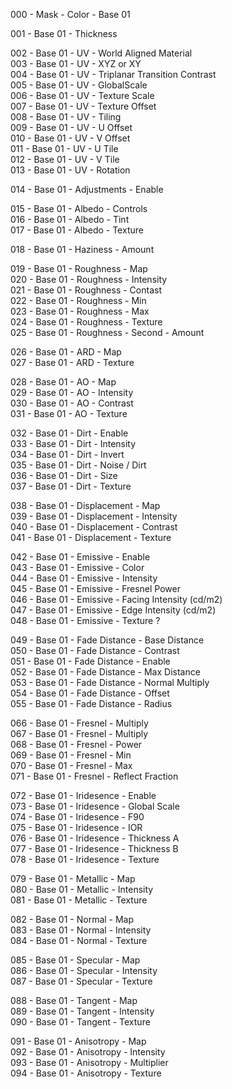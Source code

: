 000 - Mask - Color - Base 01

001 - Base 01 - Thickness

002 - Base 01 - UV - World Aligned Material  
003 - Base 01 - UV - XYZ or XY  
004 - Base 01 - UV - Triplanar Transition Contrast  
005 - Base 01 - UV - GlobalScale  
006 - Base 01 - UV - Texture Scale  
007 - Base 01 - UV - Texture Offset  
008 - Base 01 - UV - Tiling  
009 - Base 01 - UV - U Offset  
010 - Base 01 - UV - V Offset  
011 - Base 01 - UV - U Tile  
012 - Base 01 - UV - V Tile  
013 - Base 01 - UV - Rotation

014 - Base 01 - Adjustments - Enable

015 - Base 01 - Albedo - Controls  
016 - Base 01 - Albedo - Tint  
017 - Base 01 - Albedo - Texture

018 - Base 01 - Haziness - Amount

019 - Base 01 - Roughness - Map  
020 - Base 01 - Roughness - Intensity  
021 - Base 01 - Roughness - Contast  
022 - Base 01 - Roughness - Min  
023 - Base 01 - Roughness - Max  
024 - Base 01 - Roughness - Texture  
025 - Base 01 - Roughness - Second - Amount

026 - Base 01 - ARD - Map  
027 - Base 01 - ARD - Texture

028 - Base 01 - AO - Map  
029 - Base 01 - AO - Intensity  
030 - Base 01 - AO - Contrast  
031 - Base 01 - AO - Texture

032 - Base 01 - Dirt - Enable  
033 - Base 01 - Dirt - Intensity  
034 - Base 01 - Dirt - Invert  
035 - Base 01 - Dirt - Noise / Dirt  
036 - Base 01 - Dirt - Size  
037 - Base 01 - Dirt - Texture

038 - Base 01 - Displacement - Map  
039 - Base 01 - Displacement - Intensity  
040 - Base 01 - Displacement - Contrast  
041 - Base 01 - Displacement - Texture

042 - Base 01 - Emissive - Enable  
043 - Base 01 - Emissive - Color  
044 - Base 01 - Emissive - Intensity  
045 - Base 01 - Emissive - Fresnel Power  
046 - Base 01 - Emissive - Facing Intensity (cd/m2)  
047 - Base 01 - Emissive - Edge Intensity (cd/m2)  
048 - Base 01 - Emissive - Texture ?

049 - Base 01 - Fade Distance - Base Distance  
050 - Base 01 - Fade Distance - Contrast  
051 - Base 01 - Fade Distance - Enable  
052 - Base 01 - Fade Distance - Max Distance  
053 - Base 01 - Fade Distance - Normal Multiply  
054 - Base 01 - Fade Distance - Offset  
055 - Base 01 - Fade Distance - Radius

066 - Base 01 - Fresnel - Multiply  
067 - Base 01 - Fresnel - Multiply  
068 - Base 01 - Fresnel - Power  
069 - Base 01 - Fresnel - Min  
070 - Base 01 - Fresnel - Max  
071 - Base 01 - Fresnel - Reflect Fraction

072 - Base 01 - Iridesence - Enable  
073 - Base 01 - Iridesence - Global Scale  
074 - Base 01 - Iridesence - F90  
075 - Base 01 - Iridesence - IOR  
076 - Base 01 - Iridesence - Thickness A  
077 - Base 01 - Iridesence - Thickness B  
078 - Base 01 - Iridesence - Texture

079 - Base 01 - Metallic - Map  
080 - Base 01 - Metallic - Intensity  
081 - Base 01 - Metallic - Texture

082 - Base 01 - Normal - Map  
083 - Base 01 - Normal - Intensity  
084 - Base 01 - Normal - Texture

085 - Base 01 - Specular - Map  
086 - Base 01 - Specular - Intensity  
087 - Base 01 - Specular - Texture

088 - Base 01 - Tangent - Map  
089 - Base 01 - Tangent - Intensity  
090 - Base 01 - Tangent - Texture

091 - Base 01 - Anisotropy - Map  
092 - Base 01 - Anisotropy - Intensity  
093 - Base 01 - Anisotropy - Multiplier  
094 - Base 01 - Anisotropy - Texture

